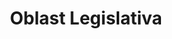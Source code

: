 ---
layout: default
title: Oblast Legislativa
description: "Legislativa a právní předpisy, respektive metodiky související s legislativou a její tvorbou a uplatněním"
parent: Metodiky
nav_order: 1
has_children: true
---